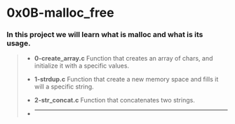 # 0x0B-malloc_free

### In this project we will learn what is **malloc** and what is its usage.

> - **0-create_array.c** Function that creates an array of chars, and initialize it with a specific values.
>
> - **1-strdup.c** Function that create a new memory space and fills it will a specific string.
>
> - **2-str_concat.c** Function that concatenates two strings.
>
> - ****
